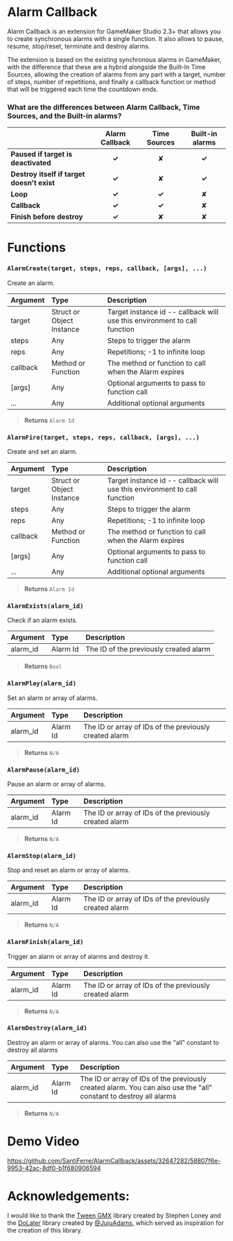 # Alarm Callback

Alarm Callback is an extension for GameMaker Studio 2.3+ that allows you to create synchronous alarms with a single function. 
It also allows to pause, resume, stop/reset, terminate and destroy alarms.

The extension is based on the existing synchronous alarms in GameMaker, with the difference that these are a hybrid alongside 
the Built-In Time Sources, allowing the creation of alarms from any part with a target, number of steps, number of repetitions, 
and finally a callback function or method that will be triggered each time the countdown ends.

### What are the differences between Alarm Callback, Time Sources, and the Built-in alarms?

|      | Alarm Callback | Time Sources | Built-in alarms |
| :--- |    :----:     |    :----:    |     :----:      |
| **Paused if target is deactivated** | **✓** | ✘ | **✓** |
| **Destroy itself if target doesn't exist** | **✓** | ✘ | **✓** |
| **Loop** | **✓** | **✓** | ✘ |
| **Callback** | **✓** | **✓** | ✘ |
| **Finish before destroy** | **✓** | ✘ | ✘ |

# Functions
### `AlarmCreate(target, steps, reps, callback, [args], ...)`

Create an alarm.

| Argument |Type | Description |
| :---- | :---- | :---- |
| target | Struct or Object Instance | Target instance id -- callback will use this environment to call function |
| steps | Any | Steps to trigger the alarm |
| reps | Any | Repetitions; -1 to infinite loop |
| callback | Method or Function | The method or function to call when the Alarm expires |
| \[args\] | Any | Optional arguments to pass to function call |
| ... | Any | Additional optional arguments |

> **Returns** `Alarm Id`
### `AlarmFire(target, steps, reps, callback, [args], ...)`

Create and set an alarm.

| Argument |Type | Description |
| :---- | :---- | :---- |
| target | Struct or Object Instance | Target instance id -- callback will use this environment to call function |
| steps | Any | Steps to trigger the alarm |
| reps | Any | Repetitions; -1 to infinite loop |
| callback | Method or Function | The method or function to call when the Alarm expires |
| \[args\] | Any | Optional arguments to pass to function call |
| ... | Any | Additional optional arguments |

> **Returns** `Alarm Id`
### `AlarmExists(alarm_id)`

Check if an alarm exists.

| Argument |Type | Description |
| :---- | :---- | :---- |
| alarm_id | Alarm Id | The ID of the previously created alarm |

> **Returns** `Bool`
### `AlarmPlay(alarm_id)`

Set an alarm or array of alarms.

| Argument |Type | Description |
| :---- | :---- | :---- |
| alarm_id | Alarm Id | The ID or array of IDs of the previously created alarm |

> **Returns** `N/A`
### `AlarmPause(alarm_id)`

Pause an alarm or array of alarms.

| Argument |Type | Description |
| :---- | :---- | :---- |
| alarm_id | Alarm Id | The ID or array of IDs of the previously created alarm |

> **Returns** `N/A`
### `AlarmStop(alarm_id)`

Stop and reset an alarm or array of alarms.

| Argument |Type | Description |
| :---- | :---- | :---- |
| alarm_id | Alarm Id | The ID or array of IDs of the previously created alarm |

> **Returns** `N/A`
### `AlarmFinish(alarm_id)`

Trigger an alarm or array of alarms and destroy it.

| Argument |Type | Description |
| :---- | :---- | :---- |
| alarm_id | Alarm Id | The ID or array of IDs of the previously created alarm |

> **Returns** `N/A`
### `AlarmDestroy(alarm_id)`

Destroy an alarm or array of alarms. You can also use the "all" constant to destroy all alarms

| Argument |Type | Description |
| :---- | :---- | :---- |
| alarm_id | Alarm Id | The ID or array of IDs of the previously created alarm. You can also use the "all" constant to destroy all alarms |

> **Returns** `N/A`
# Demo Video

https://github.com/SantiFerre/AlarmCallback/assets/32647282/58807f6e-9953-42ac-8df0-b1f680906594

# Acknowledgements:

I would like to thank the [Tween GMX](https://marketplace.gamemaker.io/assets/10871/tweengmx) library created by Stephen Loney 
and the [DoLater](https://github.com/JujuAdams/DoLater) library created by [@JujuAdams](https://github.com/JujuAdams), which served as inspiration for the creation of this library.

